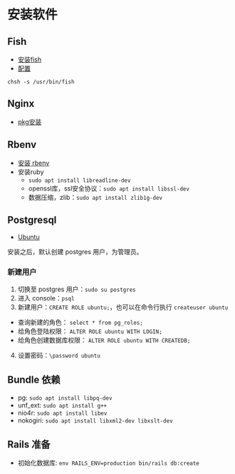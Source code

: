 # 安装软件

## Fish

* [安装fish](https://launchpad.net/~fish-shell/+archive/ubuntu/release-3)
* [配置](https://fishshell.com/docs/current/tutorial.html#switching-to-fish)
```shell
chsh -s /usr/bin/fish
```

## Nginx
* [pkg安装](http://nginx.org/en/linux_packages.html#Ubuntu)

## Rbenv

* [安装 rbenv](https://github.com/rbenv/rbenv#basic-github-checkout)
* 安装ruby
  * `sudo apt install libreadline-dev`
  * openssl库，ssl安全协议：`sudo apt install libssl-dev`
  * 数据压缩，zlib：`sudo apt install zlib1g-dev`

## Postgresql
* [Ubuntu](https://www.postgresql.org/download/linux/ubuntu)

安装之后，默认创建 postgres 用户，为管理员。

### 新建用户
1. 切换至 postgres 用户：`sudo su postgres`
2. 进入 console：`psql`
3. 新建用户：`CREATE ROLE ubuntu;`，也可以在命令行执行 `createuser ubuntu`
  * 查询新建的角色： `select * from pg_roles;`
  * 给角色登陆权限： `ALTER ROLE ubuntu WITH LOGIN;`
  * 给角色创建数据库权限： `ALTER ROLE ubuntu WITH CREATEDB;`
4. 设置密码：`\password ubuntu`

## Bundle 依赖
* pg: `sudo apt install libpq-dev`
* unf_ext: `sudo apt install g++`
* nio4r: `sudo apt install libev`
* nokogiri: `sudo apt install libxml2-dev libxslt-dev`

## Rails 准备
* 初始化数据库: `env RAILS_ENV=production bin/rails db:create`


